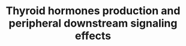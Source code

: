 ---
annotations:
- type: Disease Ontology
  value: congenital hypothyroidism
- type: Pathway Ontology
  value: thyroid-stimulating hormone signaling pathway
- type: Pathway Ontology
  value: disease pathway
authors:
- Rik-lahaije
- Fehrhart
- L Dupuis
- Marvin M2
- Egonw
- Eweitz
communities:
- RareDiseases
description: Congenital hypothyroidism is a genetic hormonal disorder regarding the
  thyroid hormone. Due dyshormonogenesis, the production of the thyroid hormones is
  impaired resulting in increased birth weight, reduced LDL breakdown, decreased lipolysis,
  impaired glucose metabolism and decreased body temperature. Above, an overview of
  thyroid hormones production occurring in thyroid gland and their relevant downstream
  signalling is displayed. As the legend states, genes known te be affected by mutations
  leading to congenital hypothyroidism are colored red.
last-edited: 2021-11-30
organisms:
- Homo sapiens
redirect_from:
- /index.php/Pathway:WP4746
- /instance/WP4746
schema-jsonld:
- '@context': https://schema.org/
  '@id': https://wikipathways.github.io/pathways/WP4746.html
  '@type': Dataset
  creator:
    '@type': Organization
    name: WikiPathways
  description: Congenital hypothyroidism is a genetic hormonal disorder regarding
    the thyroid hormone. Due dyshormonogenesis, the production of the thyroid hormones
    is impaired resulting in increased birth weight, reduced LDL breakdown, decreased
    lipolysis, impaired glucose metabolism and decreased body temperature. Above,
    an overview of thyroid hormones production occurring in thyroid gland and their
    relevant downstream signalling is displayed. As the legend states, genes known
    te be affected by mutations leading to congenital hypothyroidism are colored red.
  keywords:
  - ''
  - AQP7
  - Ca2+
  - DUOX2
  - NP-R
  - MKK3
  - T2
  - MAFA
  - PLC
  - PIP3
  - TSH
  - MCT8
  - RPS6KA6
  - MG
  - NOTCH
  - RAF1
  - ANP
  - PLIN
  - TBG bound T4
  - KDM1A
  - ITGA
  - PKG
  - DG
  - Cell cycle arrest
  - IP3R
  - GSK3B
  - FOXO1
  - PRDM16
  - T3
  - T4
  - Albumin bound T3
  - MAPK signalling
  - THRA1
  - RPS6KB1
  - RHEB
  - MIT
  - Cell survival
  - cGMP
  - ZNF516
  - Glucose transport
  - UCP1
  - SLC5A5
  - DUOXA2
  - Wnt
  - SECISBP2L
  - MLST8
  - DIO1
  - RXR
  - DIO3
  - p38
  - TTF2
  - TTR bound T3
  - POMC
  - NADPH
  - ATF2
  - ASK1
  - FFA
  - TSC2
  - Ras
  - and protein synthesis
  - Cell growth, proliferation
  - THRB1
  - mTOR
  - SLC26A4
  - GRB2
  - TBG bound T3
  - PKA
  - oxygen
  - CASP9
  - ITGB
  - TCA cycle
  - Na+
  - S6
  - RAPTOR
  - BNP
  - PRAS40
  - CREB
  - TSHR
  - ATGL
  - Wnt signalling
  - FGF21
  - IP3
  - SLC16A10
  - Adenylate cyclase
  - H2O2
  - SLCO1C1
  - Oxidative phosphorylation
  - Glucose metabolism
  - PPARG
  - TG bound MIT and DIT
  - SOS
  - Beta-3 AR
  - TTF1
  - H+
  - ACTL6B
  - PCG-1
  - DIO2
  - AKT
  - AS160
  - tRNAsec
  - Glycerol
  - TRH
  - P53
  - FRS2
  - JMJD1B
  - MEK
  - NADP+
  - RAS
  - PI3K
  - SHH
  - Inflammation
  - NOTCH signalling
  - ERK
  - 'Hypothalamic '
  - B-Catenin
  - AGRP
  - PAX8
  - AC
  - BAD
  - TSC1
  - FGFR1
  - MC4R
  - SRC
  - PKC
  - MGLL
  - KLB
  - DAG
  - TTR bound T4
  - Norepinephrine
  - NHSL
  - IYD
  - cAMP
  - Albumin bound T4
  - iodide
  - MDM2
  - THR
  - TG
  - TG bound MIT, DIT, T3 and T4
  - TPO
  - PFKFB2
  - 'AMPK '
  - DIT
  - NPY
  - SIRT6
  license: CC0
  name: Thyroid hormones production and peripheral downstream signaling effects
seo: CreativeWork
title: Thyroid hormones production and peripheral downstream signaling effects
wpid: WP4746
---